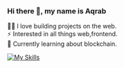 ### Hi there 👋, **my name is Aqrab**
👨‍💻 I love building projects on the web.  
⚡ Interested in all things web,frontend.  
🌱 Currently learning about blockchain.

[![My Skills](https://skillicons.dev/icons?i=html,css,js,nodejs,ts,postman,git,figma)](https://skillicons.dev)



